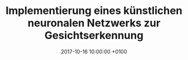 ---
layout: post
title: Implementierung eines künstlichen neuronalen Netzwerks zur Gesichtserkennung
link: https://kssursee.lu.ch/-/media/KSSursee/Dokumente/sb/HallOfFame/AusgezeichneteArbeiten/MA17_GHE_Boesiger_Fabian_6B.pdf?la=de-CH
description: "Maturaarbeit an der Kantonsschule Sursee."
date: 2017-10-16 10:00:00 +0100
categories: Projekt
---